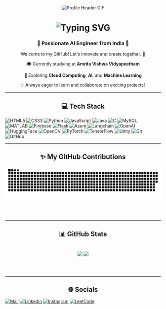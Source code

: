 <div align="center">
<img src="https://camo.githubusercontent.com/a9f34dbafee6cd81ccd658f6435dd9c85a04fae5e75c4af670578caba7690208/68747470733a2f2f692e67697068792e636f6d2f6d656469612f76312e59326c6b505463354d4749334e6a4578596a56726248647a643264356554647863336871595856365a5739725a6e463063336378595842334e6d6f7a5a5774724d7a5a354f535a6c634431324d563970626e526c636d35686246396e61575a66596e6c666157516d593351395a772f6877767875494b4c45617944532f67697068792e676966" alt="Profile Header GIF" width="700px" />
</div>
<h1 align="center">
    <img src="https://readme-typing-svg.herokuapp.com/?font=Righteous&size=35&center=true&vCenter=true&width=500&height=70&duration=4000&lines=Holla!+%F0%9F%91%8B;+I'm+Abhishek+Sudhir!;AI+Engineer+and+Tech+Enthusiast" alt="Typing SVG" />
</h1>

<h3 align="center">🌟 Passionate AI Engineer from India 🌟</h3>

<p align="center">Welcome to my GitHub! Let's innovate and create together. 🚀</p>

<div align="center">
 
  🎓 Currently studying at <strong>Amrita Vishwa Vidyapeetham</strong>  
  
  🌱 Exploring <strong>Cloud Computing</strong>, <strong>AI</strong>, and <strong>Machine Learning</strong>

  💡 Always eager to learn and collaborate on exciting projects!

</div>

<hr/>
<h2 align="center">💻 Tech Stack</h2>


![HTML5](https://img.shields.io/badge/html5-%23E34F26.svg?style=for-the-badge&logo=html5&logoColor=white) 
![CSS3](https://img.shields.io/badge/css3-%231572B6.svg?style=for-the-badge&logo=css3&logoColor=white) 
![Python](https://img.shields.io/badge/python-3670A0?style=for-the-badge&logo=python&logoColor=ffdd54) 
![JavaScript](https://img.shields.io/badge/javascript-%23323330.svg?style=for-the-badge&logo=javascript&logoColor=%23F7DF1E) 
![Java](https://img.shields.io/badge/java-%23ED8B00.svg?style=for-the-badge&logo=openjdk&logoColor=white) 
![C](https://img.shields.io/badge/c-%2300599C.svg?style=for-the-badge&logo=c&logoColor=white) 
![MySQL](https://img.shields.io/badge/mysql-4479A1.svg?style=for-the-badge&logo=mysql&logoColor=white) 
![MATLAB](https://img.shields.io/badge/matlab-%23FF7F00.svg?style=for-the-badge&logo=mathworks&logoColor=white) 
![Firebase](https://img.shields.io/badge/firebase-ffca28?style=for-the-badge&logo=firebase&logoColor=black) 
![Flask](https://img.shields.io/badge/flask-%23000.svg?style=for-the-badge&logo=flask&logoColor=white) 
![Azure](https://img.shields.io/badge/Azure-0078D4?style=for-the-badge&logo=microsoftazure&logoColor=white) 
![Langchain](https://img.shields.io/badge/Langchain-%230070D9.svg?style=for-the-badge&logo=langchain&logoColor=white) 
![OpenAI](https://img.shields.io/badge/OpenAI-%2300A9D1.svg?style=for-the-badge&logo=openai&logoColor=white) 
![HuggingFace](https://img.shields.io/badge/HuggingFace-%23FF9B00.svg?style=for-the-badge&logo=huggingface&logoColor=white)
![OpenCV](https://img.shields.io/badge/opencv-5C3EE8?style=for-the-badge&logo=opencv&logoColor=white) 
![PyTorch](https://img.shields.io/badge/PyTorch-EE4C2C?style=for-the-badge&logo=pytorch&logoColor=white) 
![TensorFlow](https://img.shields.io/badge/TensorFlow-FF6F00?style=for-the-badge&logo=TensorFlow&logoColor=white) 
![Unity](https://img.shields.io/badge/Unity-000000?style=for-the-badge&logo=unity&logoColor=white) 
![Git](https://img.shields.io/badge/git-F05032?style=for-the-badge&logo=git&logoColor=white) 
![GitHub](https://img.shields.io/badge/github-181717?style=for-the-badge&logo=github&logoColor=white)
<hr/>

<h2 align="center">✨ My GitHub Contributions</h2>
<div align="center">
  <img alt="GitHub Contributions Snake" src="https://raw.githubusercontent.com/Abhishek69989/Abhishek69989/output/github-contribution-grid-snake.svg" />
</div>

<br/><br/>

<hr/>

<h2 align="center">📊 GitHub Stats</h2>
<br>
<div align="center">
<div align="center">
  <img src="https://github-readme-stats.vercel.app/api?username=Abhishek69989&theme=dracula&show_icons=true&hide_border=true&count_private=true" height="150">
  <img src="https://github-readme-stats.vercel.app/api/top-langs/?username=Abhishek69989&theme=dracula&show_icons=true&hide_border=true&layout=compact" height="150">
</div>
</div>

<br/><br/>

<hr/>

<h2 align="center">🌐 Socials</h2>

[![Mail](https://img.shields.io/badge/Gmail-D14836?style=for-the-badge&logo=gmail&logoColor=white)](mailto:abhisheksudhir10123@gmail.com)
[![LinkedIn](https://img.shields.io/badge/LinkedIn-0077B5?style=for-the-badge&logo=linkedin&logoColor=white)](https://www.linkedin.com/in/abhishek-sudhir-4b0168191/) 
[![Instagram](https://img.shields.io/badge/Instagram-%23E4405F.svg?style=for-the-badge&logo=Instagram&logoColor=white)](https://www.instagram.com/abhishakee.__)
[![LeetCode](https://img.shields.io/badge/LeetCode-000000?style=for-the-badge&logo=LeetCode&logoColor=#d16c06)](https://leetcode.com/u/abhisheksudhir10123/)

